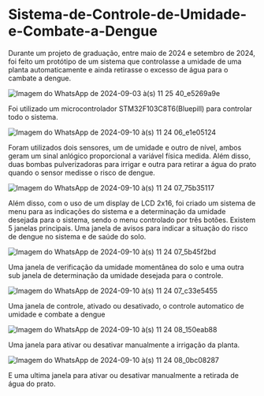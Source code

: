 # Sistema-de-Controle-de-Umidade-e-Combate-a-Dengue

Durante um projeto de graduação, entre maio de 2024 e setembro de 2024, foi feito um protótipo de um sistema que controlasse a umidade de uma planta automaticamente e ainda retirasse o excesso de água para o cambate a dengue. 

![Imagem do WhatsApp de 2024-09-03 à(s) 11 25 40_e5269a9e](https://github.com/user-attachments/assets/80648465-ff03-41ce-862c-ecb4ca899efd)

Foi utilizado um microcontrolador STM32F103C8T6(Bluepill) para controlar todo o sistema.

![Imagem do WhatsApp de 2024-09-10 à(s) 11 24 06_e1e05124](https://github.com/user-attachments/assets/7d7d0019-137d-4ef3-a254-153abed4f08a)

Foram utilizados dois sensores, um de umidade e outro de nível, ambos geram um sinal anlógico proporcional a variável física medida. Além disso, duas bombas pulverizadoras para irrigar e outra para retirar a água do prato quando o sensor medisse o risco de dengue.

![Imagem do WhatsApp de 2024-09-10 à(s) 11 24 07_75b35117](https://github.com/user-attachments/assets/5fbe0c6a-c397-410f-a5d7-66347f72aa55)

Além disso, com o uso de um display de LCD 2x16, foi criado um sistema de menu para as indicações do sistema e a determinação da umidade desejada para o sistema, sendo o menu controlado por três botões. Existem 5 janelas principais. Uma janela de avisos para indicar a situação do risco de dengue no sistema e de saúde do solo.

![Imagem do WhatsApp de 2024-09-10 à(s) 11 24 07_5b45f2bd](https://github.com/user-attachments/assets/78f24e11-45c2-496d-b9d4-7f9686cdd5d5)

Uma janela de verificação da umidade momentânea do solo e uma outra sub janela de determinação da umidade desejada para o controle.

![Imagem do WhatsApp de 2024-09-10 à(s) 11 24 07_c33e5455](https://github.com/user-attachments/assets/8cf47fbc-ee96-497d-904a-e187a3647e9a)

Uma janela de controle, ativado ou desativado, o controle automatico de umidade e combate a dengue

![Imagem do WhatsApp de 2024-09-10 à(s) 11 24 08_150eab88](https://github.com/user-attachments/assets/1639bfc9-1c42-4d85-a4ed-df415a4c2c90)

Uma janela para ativar ou desativar manualmente a irrigação da planta.

![Imagem do WhatsApp de 2024-09-10 à(s) 11 24 08_0bc08287](https://github.com/user-attachments/assets/e396cb6b-9c30-44ba-a3fb-aaf3b9c19c22)

E uma ultima janela para ativar ou desativar manualmente a retirada de água do prato.
